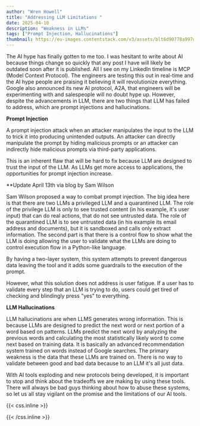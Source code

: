 ```yaml
---
author: "Wren Howell"
title: "Addressing LLM Limitations "
date: 2025-04-10
description: "Weakness in LLMs"
tags: ["Prompt Injection, Hallucinations"]
thumbnail: https://eu-images.contentstack.com/v3/assets/blt6d90778a997de1cd/blt621ce6e29b55c494/670d41be3dbe55de0cb9db4b/LLM(1800)_Krot_Studio_Alamy.jpg?width=1280&auto=webp&quality=95&format=jpg&disable=upscale
---
```


The AI hype has finally gotten to me too. I was hesitant to write about AI because things change so quickly that any post I have will likely be outdated soon after it is published. All I see on my LinkedIn timeline is MCP (Model Context Protocol). The engineers are testing this out in real-time and the AI hype people are praising it believing it will revolutionize everything. Google also announced its new AI protocol, A2A, that engineers will be experimenting with and salespeople will no doubt hype up. However, despite the advancements in LLM, there are two things that LLM has failed to address, which are prompt injections and hallucinations.

**Prompt Injection**

A prompt injection attack when an attacker manipulates the input to the LLM to trick it into producing unintended outputs. An attacker can directly manipulate the prompt by hiding malicious prompts or an attacker can indirectly hide malicious prompts via third-party applications.

This is an inherent flaw that will be hard to fix because LLM are designed to trust the input of the LLM. As LLMs get more access to applications, the opportunities for prompt injection increase.

**Update April 13th via blog by Sam Wilson

Sam Wilson proposed a way to combat prompt injection. The big idea here is that there are two LLMs a privileged LLM and a quarantined LLM. The role of the privilege LLM is only to see trusted content (in his example, it's user input) that can do real actions, that do not see untrusted data. The role of the quarantined LLM is to see untrusted data (in his example its email address and documents), but it is sandboxed and calls only extract information. The second part is that there is a control flow to show what the LLM is doing allowing the user to validate what the LLMs are doing to control execution flow in a Python-like language.

By having a two-layer system, this system attempts to prevent  dangerous data leaving the tool and it adds some guardrails to the execution of the prompt.

However, what this solution does not address is user fatigue. If a user has to validate every step that an LLM is trying to do, users could get tired of checking and blindingly press "yes" to everything.

**LLM Hallucinations**

LLM hallucinations are when LLMS generates wrong information. This is because LLMs are designed to predict the next word or next portion of a word based on patterns. LLMs predict the next word by analyzing the previous words and calculating the most statistically likely word to come next based on training data. It is basically an advanced recommendation system trained on words instead of Google searches. The primary weakness is the data that these LLMs are trained on. There is no way to validate between good and bad data because to an LLM it's all just data.

With AI tools exploding and new protocols being developed, it is important to stop and think about the tradeoffs we are making by using these tools. There will always be bad guys thinking about how to abuse these systems, so let us all stay vigilant on the promise and the limitations of our AI tools.


{{< css.inline >}}

<style>
.emojify {
	font-family: Apple Color Emoji, Segoe UI Emoji, NotoColorEmoji, Segoe UI Symbol, Android Emoji, EmojiSymbols;
	font-size: 2rem;
	vertical-align: middle;
}
@media screen and (max-width:650px) {
  .nowrap {
    display: block;
    margin: 25px 0;
  }
}
{{ $image := $resource.Fit "600x400" }}
</style>

{{< /css.inline >}}
